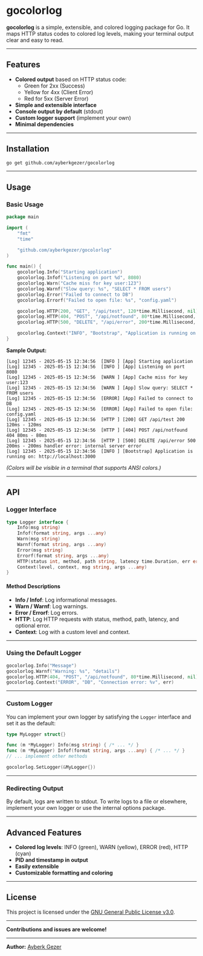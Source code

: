 # gocolorlog

**gocolorlog** is a simple, extensible, and colored logging package for Go.
It maps HTTP status codes to colored log levels, making your terminal output clear and easy to read.

---

## Features

- **Colored output** based on HTTP status code:
  - Green for 2xx (Success)
  - Yellow for 4xx (Client Error)
  - Red for 5xx (Server Error)
- **Simple and extensible interface**
- **Console output by default** (stdout)
- **Custom logger support** (implement your own)
- **Minimal dependencies**

---

## Installation

```sh
go get github.com/ayberkgezer/gocolorlog
```

---

## Usage

### Basic Usage

```go
package main

import (
	"fmt"
	"time"

	"github.com/ayberkgezer/gocolorlog"
)

func main() {
	gocolorlog.Info("Starting application")
	gocolorlog.Infof("Listening on port %d", 8080)
	gocolorlog.Warn("Cache miss for key user:123")
	gocolorlog.Warnf("Slow query: %s", "SELECT * FROM users")
	gocolorlog.Error("Failed to connect to DB")
	gocolorlog.Errorf("Failed to open file: %s", "config.yaml")

	gocolorlog.HTTP(200, "GET", "/api/test", 120*time.Millisecond, nil)
	gocolorlog.HTTP(404, "POST", "/api/notfound", 80*time.Millisecond, nil)
	gocolorlog.HTTP(500, "DELETE", "/api/error", 200*time.Millisecond, fmt.Errorf("internal server error"))

	gocolorlog.Context("INFO", "Bootstrap", "Application is running on: %s", "http://localhost:3000")
}
```

**Sample Output:**
```
[Log] 12345 - 2025-05-15 12:34:56  [INFO ] [App] Starting application
[Log] 12345 - 2025-05-15 12:34:56  [INFO ] [App] Listening on port 8080
[Log] 12345 - 2025-05-15 12:34:56  [WARN ] [App] Cache miss for key user:123
[Log] 12345 - 2025-05-15 12:34:56  [WARN ] [App] Slow query: SELECT * FROM users
[Log] 12345 - 2025-05-15 12:34:56  [ERROR] [App] Failed to connect to DB
[Log] 12345 - 2025-05-15 12:34:56  [ERROR] [App] Failed to open file: config.yaml
[Log] 12345 - 2025-05-15 12:34:56  [HTTP ] [200] GET /api/test 200 120ms - 120ms
[Log] 12345 - 2025-05-15 12:34:56  [HTTP ] [404] POST /api/notfound 404 80ms - 80ms
[Log] 12345 - 2025-05-15 12:34:56  [HTTP ] [500] DELETE /api/error 500 200ms - 200ms handler error: internal server error
[Log] 12345 - 2025-05-15 12:34:56  [INFO ] [Bootstrap] Application is running on: http://localhost:3000
```
*(Colors will be visible in a terminal that supports ANSI colors.)*

---

## API

### Logger Interface

```go
type Logger interface {
    Info(msg string)
    Infof(format string, args ...any)
    Warn(msg string)
    Warnf(format string, args ...any)
    Error(msg string)
    Errorf(format string, args ...any)
    HTTP(status int, method, path string, latency time.Duration, err error)
    Context(level, context, msg string, args ...any)
}
```

#### Method Descriptions

- **Info / Infof**: Log informational messages.
- **Warn / Warnf**: Log warnings.
- **Error / Errorf**: Log errors.
- **HTTP**: Log HTTP requests with status, method, path, latency, and optional error.
- **Context**: Log with a custom level and context.

---

### Using the Default Logger

```go
gocolorlog.Info("Message")
gocolorlog.Warnf("Warning: %s", "details")
gocolorlog.HTTP(404, "POST", "/api/notfound", 80*time.Millisecond, nil)
gocolorlog.Context("ERROR", "DB", "Connection error: %v", err)
```

---

### Custom Logger

You can implement your own logger by satisfying the `Logger` interface and set it as the default:

```go
type MyLogger struct{}

func (m *MyLogger) Info(msg string) { /* ... */ }
func (m *MyLogger) Infof(format string, args ...any) { /* ... */ }
// ... implement other methods

gocolorlog.SetLogger(&MyLogger{})
```

---

### Redirecting Output

By default, logs are written to stdout.
To write logs to a file or elsewhere, implement your own logger or use the internal options package.

---

## Advanced Features

- **Colored log levels**: INFO (green), WARN (yellow), ERROR (red), HTTP (cyan)
- **PID and timestamp in output**
- **Easily extensible**
- **Customizable formatting and coloring**

---

## License

This project is licensed under the [GNU General Public License v3.0](LICENSE).

---

**Contributions and issues are welcome!**

---

**Author:** [Ayberk Gezer](https://github.com/ayberkgezer)
